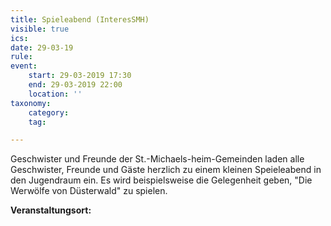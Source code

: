 ```yaml
---
title: Spieleabend (InteresSMH)
visible: true
ics: 
date: 29-03-19
rule: 
event:
	start: 29-03-2019 17:30
	end: 29-03-2019 22:00
	location: ''
taxonomy:
	category: 
	tag: 

---
```

Geschwister und Freunde der St.-Michaels-heim-Gemeinden laden alle Geschwister, Freunde und Gäste herzlich zu einem kleinen Speieleabend in den Jugendraum ein. Es wird beispielsweise die Gelegenheit geben, "Die Werwölfe von Düsterwald" zu spielen.


**Veranstaltungsort:** 

